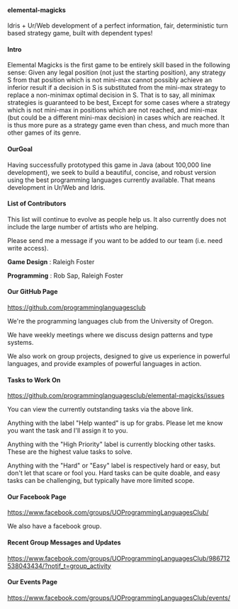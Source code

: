 #### **elemental-magicks** <br />
 Idris + Ur/Web development of a perfect information, fair, deterministic turn based strategy game, built with dependent types!


#### **Intro** <br />
 Elemental Magicks is the first game to be entirely skill based in the following sense:
 Given any legal position (not just the starting position),
any strategy S from that position which is not mini-max cannot possibly
achieve an inferior result if a decision in S is substituted from the mini-max strategy to replace a non-minimax optimal decision in S.
 That is to say, all minimax strategies is guaranteed to be best,
Except for some cases where a strategy which is not mini-max in positions which are not reached,
and mini-max (but could be a different mini-max decision) in cases which are reached.
 It is thus more pure as a strategy game even than chess, and much more than other games of its genre.

#### **OurGoal** <br />
 Having successfully prototyped this game in Java (about 100,000 line development),
we seek to build a beautiful, concise, and robust version using the best programming languages currently available.
 That means development in Ur/Web and Idris.

#### **List of Contributors** <br />

This list will continue to evolve as people help us.
It also currently does not include the large number of artists who are helping.

Please send me a message if you want to be added to our team (i.e. need write access).

 **Game Design** : Raleigh Foster

**Programming** : Rob Sap, Raleigh Foster



#### **Our GitHub Page**<br />
https://github.com/programminglanguagesclub <br />

We're the programming languages club from the University of Oregon.

We have weekly meetings where we discuss design patterns and type systems.

We also work on group projects,
designed to give us experience in powerful languages,
and provide examples of powerful languages in action.


#### **Tasks to Work On**<br />
https://github.com/programminglanguagesclub/elemental-magicks/issues <br />

You can view the currently outstanding tasks via the above link.

Anything with the label "Help wanted" is up for grabs.
Please let me know you want the task and I'll assign it to you.


Anything with the "High Priority" label is currently blocking other tasks.
These are the highest value tasks to solve.

Anything with the "Hard" or "Easy" label is respectively hard or easy, but don't let that scare or fool you.
Hard tasks can be quite doable, and easy tasks can be challenging, but typically have more limited scope.


#### **Our Facebook Page** <br />
https://www.facebook.com/groups/UOProgrammingLanguagesClub/ <br />

We also have a facebook group.


 
#### **Recent Group Messages and Updates** <br />
https://www.facebook.com/groups/UOProgrammingLanguagesClub/986712538043434/?notif_t=group_activity <br />




#### **Our Events Page** <br />
https://www.facebook.com/groups/UOProgrammingLanguagesClub/events/ <br />



